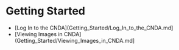 # Getting Started

 - [Log In to the CNDA](Getting_Started/Log_In_to_the_CNDA.md]
 - [Viewing Images in CNDA](Getting_Started/Viewing_Images_in_CNDA.md]
